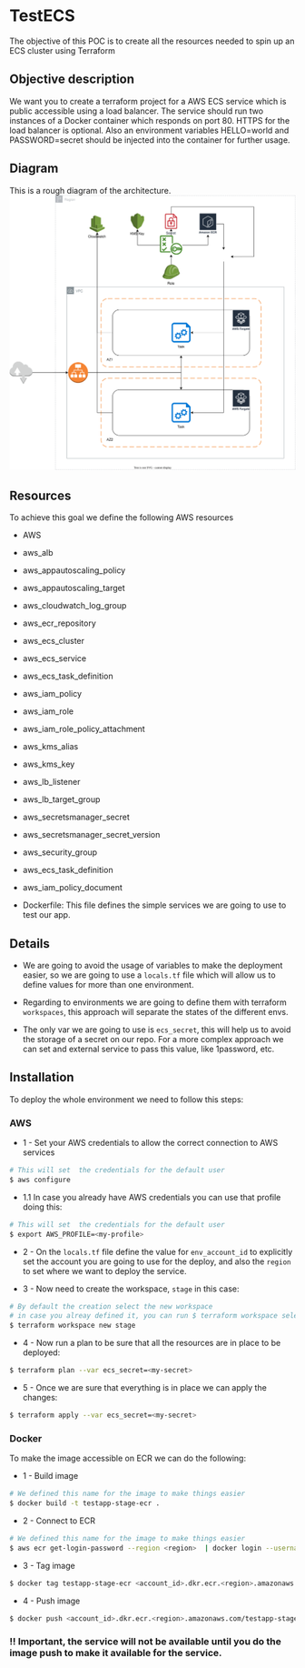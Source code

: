 # TestECS

The objective of this POC is to create all the resources needed to spin up an ECS cluster using Terraform

## Objective description

We want you to create a terraform project for a AWS ECS service which is public accessible using a load balancer.
The service should run two instances of a Docker container which responds on port 80. HTTPS for the load balancer is optional.
Also an environment variables HELLO=world and PASSWORD=secret should be injected into the container for further usage.

## Diagram
This is a rough diagram of the architecture.
![Diagram](./Diagram.drawio.svg)


## Resources

To achieve this goal we define the following AWS resources
 - AWS
  - aws_alb
  - aws_appautoscaling_policy
  - aws_appautoscaling_target
  - aws_cloudwatch_log_group
  - aws_ecr_repository
  - aws_ecs_cluster
  - aws_ecs_service
  - aws_ecs_task_definition
  - aws_iam_policy
  - aws_iam_role
  - aws_iam_role_policy_attachment
  - aws_kms_alias
  - aws_kms_key
  - aws_lb_listener
  - aws_lb_target_group
  - aws_secretsmanager_secret
  - aws_secretsmanager_secret_version
  - aws_security_group
  - aws_ecs_task_definition
  - aws_iam_policy_document

 - Dockerfile: This file defines the simple services we are going to use to test our app.

## Details

 - We are going to avoid the usage of variables to make the deployment easier, so we are going to use a `locals.tf` file which will allow us to define values for more than one environment.

 - Regarding to environments we are going to define them with terraform `workspaces`, this approach will separate the states of the different envs.

 - The only var we are going to use is `ecs_secret`, this will help us to avoid the storage of a secret on our repo. For a more complex approach we can set and external service to pass this value, like 1password, etc.

## Installation
To deploy the whole environment we need to follow this steps:

### AWS

- 1 - Set your AWS credentials to allow the correct connection to AWS services
```bash
# This will set  the credentials for the default user
$ aws configure
```
  - 1.1 In case you already have AWS credentials you can use that profile doing this:
  ```bash
  # This will set  the credentials for the default user
  $ export AWS_PROFILE=<my-profile>
  ```

- 2 - On the `locals.tf` file define the value for `env_account_id` to explicitly set the account you are going to use for the deploy, and also the `region` to set where we want to deploy the service.

- 3 - Now need to create the workspace, `stage` in this case:
```bash
# By default the creation select the new workspace
# in case you alreay defined it, you can run $ terraform workspace select stage
$ terraform workspace new stage
```

- 4 - Now run a plan to be sure that all the resources are in place to be deployed:
```bash
$ terraform plan --var ecs_secret=<my-secret>
```

- 5 - Once we are sure that everything is in place we can apply the changes:
```bash
$ terraform apply --var ecs_secret=<my-secret>
```


### Docker
To make the image accessible on ECR we can do the following:

 - 1 - Build image
 ```bash
 # We defined this name for the image to make things easier
$ docker build -t testapp-stage-ecr .
```

 - 2 - Connect to ECR
 ```bash
 # We defined this name for the image to make things easier
$ aws ecr get-login-password --region <region>  | docker login --username AWS --password-stdin <account_id>.dkr.ecr.<region>.amazonaws.com
```

- 3 - Tag image
```bash
$ docker tag testapp-stage-ecr <account_id>.dkr.ecr.<region>.amazonaws.com/testapp-stage-ecr:latest
```

- 4 - Push image
```bash
$ docker push <account_id>.dkr.ecr.<region>.amazonaws.com/testapp-stage-ecr:latest
```

### !! Important, the service will not be available until you do the image push to make it available for the service.

